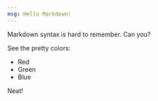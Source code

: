 ```yaml
---
msg: Hello Markdown!
---
```


Markdown syntax is hard to remember. Can you?

See the pretty colors:

- Red
- Green
- Blue

Neat!
